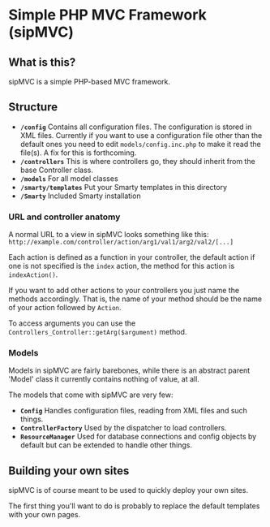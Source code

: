 # Simple PHP MVC Framework (sipMVC)

## What is this?

sipMVC is a simple PHP-based MVC framework.


## Structure

* **`/config`** Contains all configuration files. The configuration is stored in XML files. Currently if you want to use a configuration file other than the default ones you need to edit `models/config.inc.php` to make it read the file(s). A fix for this is forthcoming.
* **`/controllers`** This is where controllers go, they should inherit from the base Controller class.
* **`/models`** For all model classes
* **`/smarty/templates`** Put your Smarty templates in this directory
* **`/Smarty`** Included Smarty installation


### URL and controller anatomy

A normal URL to a view in sipMVC looks something like this:
`http://example.com/controller/action/arg1/val1/arg2/val2/[...]`

Each action is defined as a function in your controller, the
default action if one is not specified is the `index` action, the method
for this action is `indexAction()`.

If you want to add other actions to your controllers you just name the
methods accordingly. That is, the name of your method should be the name
of your action followed by `Action`.

To access arguments you can use the `Controllers_Controller::getArg($argument)`
method.


### Models

Models in sipMVC are fairly barebones, while there is an abstract parent
'Model' class it currently contains nothing of value, at all.

The models that come with sipMVC are very few:

* **`Config`** Handles configuration files, reading from XML files and such things.
* **`ControllerFactory`** Used by the dispatcher to load controllers.
* **`ResourceManager`** Used for database connections and config objects by default but can be extended to handle other things.


## Building your own sites

sipMVC is of course meant to be used to quickly deploy your own sites.

The first thing you'll want to do is probably to replace the default templates
with your own pages.
